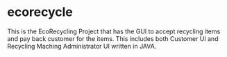 ecorecycle
==========

This is the EcoRecycling Project that has the GUI to accept recycling items and pay back customer for the items.  This includes both Customer UI and Recycling Maching Administrator UI written in JAVA. 
